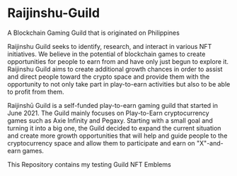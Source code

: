 # Raijinshu-Guild
A Blockchain Gaming Guild that is originated on Philippines

Raijinshu Guild seeks to identify, research, and interact in various NFT initiatives. We believe in the potential of blockchain games to create opportunities for people to earn from and have only just begun to explore it. Raijinshu Guild aims to create additional growth chances in order to assist and direct people toward the crypto space and provide them with the opportunity to not only take part in play-to-earn activities but also to be able to profit from them.

Raijinshū Guild is a self-funded play-to-earn gaming guild that started in June 2021. The Guild mainly focuses on Play-to-Earn cryptocurrency games such as Axie Infinity and Pegaxy. Starting with a small goal and turning it into a big one, the Guild decided to expand the current situation and create more growth opportunities that will help and guide people to the cryptocurrency space and allow them to participate and earn on "X"-and-earn games.


This Repository contains my testing Guild NFT Emblems
